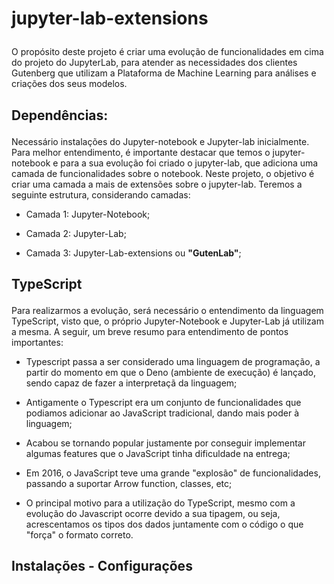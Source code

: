 # jupyter-lab-extensions</p>
O propósito deste projeto é criar uma evolução de funcionalidades em cima do projeto do JupyterLab, para atender as necessidades dos clientes Gutenberg que utilizam a Plataforma de Machine Learning para análises e criações dos seus modelos.</p>

## Dependências:</p>
Necessário instalações do Jupyter-notebook e Jupyter-lab inicialmente. Para melhor entendimento, é importante destacar que temos o jupyter-notebook e para a sua evolução foi criado o jupyter-lab, que adiciona uma camada de funcionalidades sobre o notebook. Neste projeto, o objetivo é criar uma camada a mais de extensões sobre o jupyter-lab. Teremos a seguinte estrutura, considerando camadas:</p>
- Camada 1: Jupyter-Notebook;</p>
- Camada 2: Jupyter-Lab;</p>
- Camada 3: Jupyter-Lab-extensions ou **"GutenLab"**;</p>

## TypeScript</p>
Para realizarmos a evolução, será necessário o entendimento da linguagem TypeScript, visto que, o próprio Jupyter-Notebook e Jupyter-Lab já utilizam  a mesma. A seguir, um breve resumo para entendimento de pontos importantes:</p>

- Typescript passa a ser considerado uma linguagem de programação, a partir do momento em que o Deno (ambiente de execução) é lançado, sendo capaz de fazer a interpretaçã da linguagem;</p>
- Antigamente o Typescript era um conjunto de funcionalidades que podiamos adicionar ao JavaScript tradicional, dando mais poder à linguagem;</p>
- Acabou se tornando popular justamente por conseguir implementar algumas features que o JavaScript tinha dificuldade na entrega;</p>
- Em 2016, o JavaScript teve uma grande "explosão" de funcionalidades, passando a suportar Arrow function, classes, etc;</p>
- O principal motivo para a utilização do TypeScript, mesmo com a evolução do Javascript ocorre devido a sua tipagem, ou seja, acrescentamos os tipos dos dados juntamente com o código o que "força" o formato correto.</p>

## Instalações - Configurações</p>



